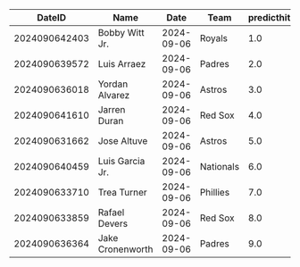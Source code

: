 DateID         |  Name              |  Date        |  Team       |  predicthit  |  predicthitproba     |  hitbool  |  Last7DaysAVG  |  Last15DaysAVG  |  Last30DaysAVG
---------------|--------------------|--------------|-------------|--------------|----------------------|-----------|----------------|-----------------|---------------
2024090642403  |  Bobby Witt Jr.    |  2024-09-06  |  Royals     |  1.0         |  0.6751854155949715  |  False    |  0.227         |  0.241          |  0.31
2024090639572  |  Luis Arraez       |  2024-09-06  |  Padres     |  2.0         |  0.6594998940757897  |  False    |  0.4           |  0.389          |  0.333
2024090636018  |  Yordan Alvarez    |  2024-09-06  |  Astros     |  3.0         |  0.622748208963147   |  False    |  0.227         |  0.326          |  0.353
2024090641610  |  Jarren Duran      |  2024-09-06  |  Red Sox    |  4.0         |  0.613254315298123   |  False    |  0.333         |  0.306          |  0.296
2024090631662  |  Jose Altuve       |  2024-09-06  |  Astros     |  5.0         |  0.6095593767537083  |  False    |  0.227         |  0.24           |  0.255
2024090640459  |  Luis Garcia Jr.   |  2024-09-06  |  Nationals  |  6.0         |  0.6093348967528532  |  False    |  0.286         |  0.242          |  0.295
2024090633710  |  Trea Turner       |  2024-09-06  |  Phillies   |  7.0         |  0.6093137468011433  |  False    |  0.2           |  0.241          |  0.269
2024090633859  |  Rafael Devers     |  2024-09-06  |  Red Sox    |  8.0         |  0.6074832083905632  |  False    |  0.042         |  0.108          |  0.178
2024090636364  |  Jake Cronenworth  |  2024-09-06  |  Padres     |  9.0         |  0.6062225230879849  |  False    |  0.364         |  0.26           |  0.25
